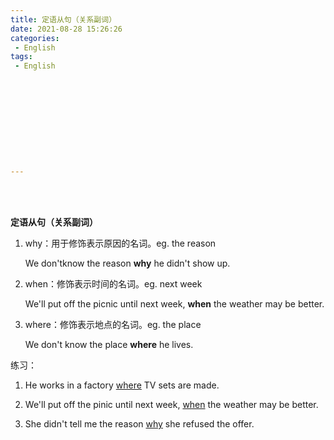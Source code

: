 ```yaml
---
title: 定语从句（关系副词）
date: 2021-08-28 15:26:26
categories:
 - English
tags:
 - English











---
```


<br>
<br>



**定语从句（关系副词）**

1. why：用于修饰表示原因的名词。eg. the reason

    We don'tknow the reason **why** he didn't show up.

2. when：修饰表示时间的名词。eg. next week

    We'll put off the picnic until next week, **when** the weather may be better.

3. where：修饰表示地点的名词。eg. the place

    We don't know the place **where** he lives.

练习：

1. He works in a factory <u>where</u> TV sets are made.

2. We'll put off the pinic until next week, <u>when</u> the weather may be better.

3. She didn't tell me the reason <u>why</u> she refused the offer.